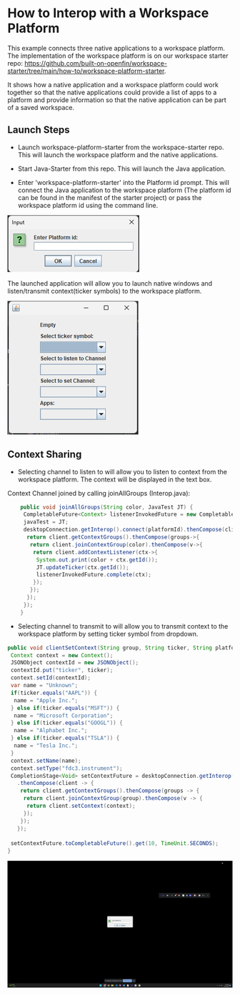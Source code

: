 # How to Interop with a Workspace Platform

This example connects three native applications to a workspace platform. The implementation of the workspace platform is on our workspace starter repo: <https://github.com/built-on-openfin/workspace-starter/tree/main/how-to/workspace-platform-starter>.

It shows how a native application and a workspace platform could work together so that the native applications could provide a list of apps to a platform and provide information so that the native application can be part of a saved workspace.

## Launch Steps

- Launch workspace-platform-starter from the workspace-starter repo. This will launch the workspace platform and the native applications.

- Start Java-Starter from this repo. This will launch the Java application.

- Enter 'workspace-platform-starter' into the Platform id prompt. This will connect the Java application to the workspace platform (The platform id can be found in the manifest of the starter project) or pass the workspace platform id using the command line.

![img.png](img.png)

The launched application will allow you to launch native windows and listen/transmit context(ticker symbols) to the workspace platform.

![img_1.png](img_1.png)

## Context Sharing

- Selecting channel to listen to will allow you to listen to context from the workspace platform. The context will be displayed in the text box.

Context Channel joined by calling joinAllGroups (Interop.java):

```java
    public void joinAllGroups(String color, JavaTest JT) {
     CompletableFuture<Context> listenerInvokedFuture = new CompletableFuture<>();
     javaTest = JT;
     desktopConnection.getInterop().connect(platformId).thenCompose(client->{
      return client.getContextGroups().thenCompose(groups->{
       return client.joinContextGroup(color).thenCompose(v->{
        return client.addContextListener(ctx->{
         System.out.print(color + ctx.getId());
         JT.updateTicker(ctx.getId());
         listenerInvokedFuture.complete(ctx);
        });
       });
      });
     });
    }
 ```

- Selecting channel to transmit to will allow you to transmit context to the workspace platform by setting ticker symbol from dropdown.

 ```java
public void clientSetContext(String group, String ticker, String platformName) throws Exception {
  Context context = new Context();
  JSONObject contextId = new JSONObject();
  contextId.put("ticker", ticker);
  context.setId(contextId);
  var name = "Unknown";
  if(ticker.equals("AAPL")) {
   name = "Apple Inc.";
  } else if(ticker.equals("MSFT")) {
   name = "Microsoft Corporation";
  } else if(ticker.equals("GOOGL")) {
   name = "Alphabet Inc.";
  } else if(ticker.equals("TSLA")) {
   name = "Tesla Inc.";
  }
  context.setName(name);
  context.setType("fdc3.instrument");
  CompletionStage<Void> setContextFuture = desktopConnection.getInterop().connect(platformName)
    .thenCompose(client -> {
     return client.getContextGroups().thenCompose(groups -> {
      return client.joinContextGroup(group).thenCompose(v -> {
       return client.setContext(context);
      });
     });
    });

  setContextFuture.toCompletableFuture().get(10, TimeUnit.SECONDS);
 }
```

 ![](1.gif)

